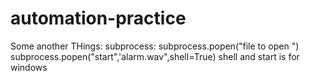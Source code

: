 # automation-practice
Some another THings:
subprocess:
subprocess.popen("file to open ")
subprocess.popen("start",'alarm.wav",shell=True) shell and start is for windows
